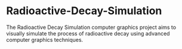 # Radioactive-Decay-Simulation
The Radioactive Decay Simulation computer graphics project aims to visually simulate the
process of radioactive decay using advanced computer graphics techniques.
